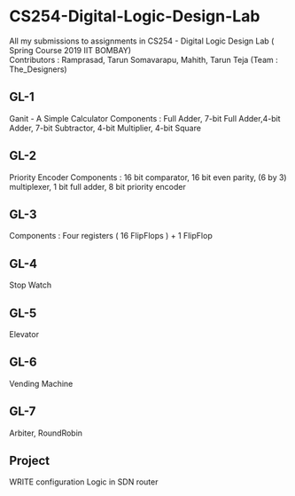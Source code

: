 # CS254-Digital-Logic-Design-Lab
All my submissions to assignments in CS254 - Digital Logic Design Lab ( Spring Course 2019 IIT BOMBAY) <br />
Contributors : Ramprasad, Tarun Somavarapu, Mahith, Tarun Teja (Team : The_Designers)

## GL-1
Ganit - A Simple Calculator
Components : Full Adder, 7-bit Full Adder,4-bit Adder, 7-bit Subtractor, 4-bit Multiplier, 4-bit Square

## GL-2
Priority Encoder
Components : 16 bit comparator, 16 bit even parity, (6 by 3) multiplexer, 1 bit full adder, 8 bit priority encoder

## GL-3
Components : Four registers ( 16 FlipFlops ) + 1 FlipFlop

## GL-4
Stop Watch

## GL-5
Elevator

## GL-6
Vending Machine 

## GL-7
Arbiter, RoundRobin 

## Project
WRITE configuration Logic in SDN router

